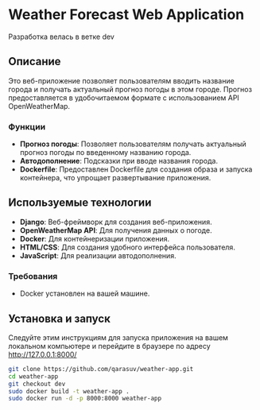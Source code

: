 # Weather Forecast Web Application
Разработка велась в ветке dev

## Описание

Это веб-приложение позволяет пользователям вводить название города и получать актуальный прогноз погоды в этом городе. Прогноз предоставляется в удобочитаемом формате с использованием API OpenWeatherMap.

### Функции

- **Прогноз погоды**: Позволяет пользователям получать актуальный прогноз погоды по введенному названию города.
- **Автодополнение**: Подсказки при вводе названия города.
- **Dockerfile**: Предоставлен Dockerfile для создания образа и запуска контейнера, что упрощает развертывание приложения.

## Используемые технологии

- **Django**: Веб-фреймворк для создания веб-приложения.
- **OpenWeatherMap API**: Для получения данных о погоде.
- **Docker**: Для контейнеризации приложения.
- **HTML/CSS**: Для создания удобного интерфейса пользователя.
- **JavaScript**: Для реализации автодополнения.

### Требования

- Docker установлен на вашей машине.

## Установка и запуск

Следуйте этим инструкциям для запуска приложения на вашем локальном компьютере и перейдите в браузере по адресу http://127.0.0.1:8000/

   ```bash
   git clone https://github.com/qarasuv/weather-app.git
   cd weather-app
   git checkout dev
   sudo docker build -t weather-app .
   sudo docker run -d -p 8000:8000 weather-app
